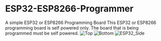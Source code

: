 # ESP32-ESP8266-Programmer
A simple ESP32 or ESP8266 Programming Board
This ESP32 or ESP8266 programming board is self powered only. The board that is being programmed must be self powered.
![Top](https://user-images.githubusercontent.com/4991664/66270205-082c4b80-e827-11e9-9750-998965908d16.png)
![Bottom](https://user-images.githubusercontent.com/4991664/66270161-79b7ca00-e826-11e9-95e7-ddd988300b41.png)
![ESP32_Side](https://user-images.githubusercontent.com/4991664/66270165-889e7c80-e826-11e9-868b-4d5b82cea8d6.png)
